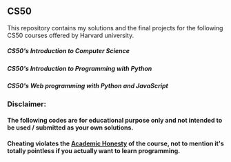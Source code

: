 ## CS50
This repository contains my solutions and the final projects for the following CS50 courses offered by Harvard university.
##### CS50's Introduction to Computer Science
##### CS50's Introduction to Programming with Python
##### CS50's Web programming with Python and JavaScript

### Disclaimer:

#### The following codes are for educational purpose only and not intended to be used / submitted as your own solutions.
#### **Cheating violates the [Academic Honesty](https://cs50.harvard.edu/python/2022/honesty/) of the course, not to mention it's totally pointless if you actually want to learn programming.**
